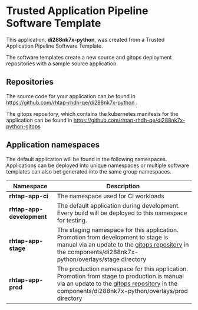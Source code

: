# Trusted Application Pipeline Software Template

This application, **di288nk7x-python**, was created from a Trusted Application Pipeline Software Template.

The software templates create a new source and gitops deployment repositories with a sample source application. 

## Repositories

The source code for your application can be found in [https://github.com/rhtap-rhdh-qe/di288nk7x-python ](https://github.com/rhtap-rhdh-qe/di288nk7x-python ).
 
The gitops repository, which contains the kubernetes manifests for the application can be found in 
[https://github.com/rhtap-rhdh-qe/di288nk7x-python-gitops ](https://github.com/rhtap-rhdh-qe/di288nk7x-python-gitops ) 

## Application namespaces 

The default application will be found in the following namespaces. Applications can be deployed into unique namespaces or multiple software templates can also bet generated into the same group namespaces.  

|  Namespace   |  Description   |  
| -------- | -------- |
| **rhtap-app-ci** | The namespace used for CI workloads |
| **rhtap-app-development** | The default application during development. Every build will be deployed to this namespace for testing. |
| **rhtap-app-stage** | The staging namespace for this application. Promotion from development to stage is manual via an update to the [gitops repository](https://github.com/rhtap-rhdh-qe/di288nk7x-python-gitops ) in the components/di288nk7x-python/overlays/stage directory |
| **rhtap-app-prod** | The production namespace for this application. Promotion from stage to production is manual via an update to the [gitops repository](https://github.com/rhtap-rhdh-qe/di288nk7x-python-gitops ) in the components/di288nk7x-python/overlays/prod directory |